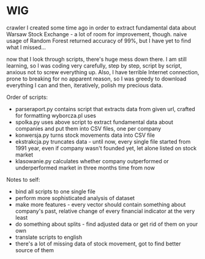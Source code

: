 # WIG
crawler I created some time ago in order to extract fundamental data about Warsaw Stock Exchange - a lot of room for improvement, though. naive usage of Random Forest returned accuracy of 99%, but I have yet to find what I missed...

now that I look through scripts, there's huge mess down there. I am still learning, so I was coding very carefully, step by step, script by script, anxious not to screw everything up. Also, I have terrible Internet connection, prone to breaking for no apparent reason, so I was greedy to download everything I can and then, iteratively, polish my precious data.

Order of scripts:
- parseraport.py contains script that extracts data from given url, crafted for formatting wyborcza.pl uses
- spolka.py uses above script to extract fundamental data about companies and put them into CSV files, one per company
- konwersja.py turns stock movements data into CSV file
- ekstrakcja.py truncates data - until now, every single file started from 1991 year, even if company wasn't founded yet, let alone listed on stock market
- klasowanie.py calculates whether company outperformed or underperformed market in three months time from now

Notes to self:
- bind all scripts to one single file
- perform more sophisticated analysis of dataset
- make more features - every vector should contain something about company's past, relative change of every financial indicator at the very least
- do something about splits - find adjusted data or get rid of them on your own
- translate scripts to english
- there's a lot of missing data of stock movement, got to find better source of them
